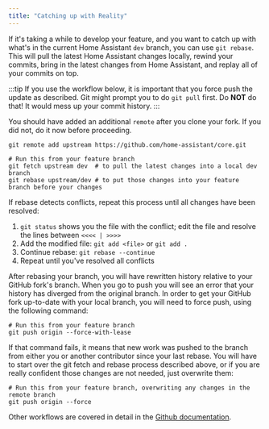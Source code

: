 ```yaml
---
title: "Catching up with Reality"
---
```


If it's taking a while to develop your feature, and you want to catch up with what's in the current Home Assistant `dev` branch, you can use `git rebase`. This will pull the latest Home Assistant changes locally, rewind your commits, bring in the latest changes from Home Assistant, and replay all of your commits on top.

:::tip
If you use the workflow below, it is important that you force push the update as described. Git might prompt you to do `git pull` first. Do **NOT** do that! It would mess up your commit history.
:::

You should have added an additional `remote` after you clone your fork. If you did not, do it now before proceeding.

```shell
git remote add upstream https://github.com/home-assistant/core.git
```

```shell
# Run this from your feature branch
git fetch upstream dev  # to pull the latest changes into a local dev branch
git rebase upstream/dev # to put those changes into your feature branch before your changes
```

If rebase detects conflicts, repeat this process until all changes have been resolved:

1. `git status` shows you the file with the conflict; edit the file and resolve the lines between `<<<< | >>>>`
2. Add the modified file: `git add <file>` or `git add .`
3. Continue rebase: `git rebase --continue`
4. Repeat until you've resolved all conflicts

After rebasing your branch, you will have rewritten history relative to your GitHub fork's branch. When you go to push you will see an error that your history has diverged from the original branch. In order to get your GitHub fork up-to-date with your local branch, you will need to force push, using the following command:

```shell
# Run this from your feature branch
git push origin --force-with-lease
```

If that command fails, it means that new work was pushed to the branch from either you or another contributor since your last rebase.
You will have to start over the git fetch and rebase process described above, or if you are really confident those changes are not needed, just overwrite them:

```shell
# Run this from your feature branch, overwriting any changes in the remote branch
git push origin --force
```

Other workflows are covered in detail in the [Github documentation](https://help.github.com/articles/fork-a-repo/).
